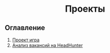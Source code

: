 # <center> Проекты

## Оглавление 
1. [Проект игра](https://github.com/d3enjan/sf_data_science/tree/main/project_game)
2. [Анализ вакансий на HeadHunter](https://github.com/d3enjan/sf_data_science/tree/main/PROJECT-1.%20%D0%90%D0%BD%D0%B0%D0%BB%D0%B8%D0%B7%20%D0%B2%D0%B0%D0%BA%D0%B0%D0%BD%D1%81%D0%B8%D0%B9%20%D0%B8%D0%B7%20HeadHunter)

